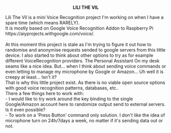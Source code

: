 <p align="center"><b> LILI THE VIL </b></p>
<p>Lili The Vil is a mini Voice Recognition project I'm working on when I have a spare time (which means RARELY).<br>
It is mostly based on Google Voice Recognition Addon to Raspberry Pi https://aiyprojects.withgoogle.com/voice/.<br><br>
At this moment this project is stale as I'm trying to figure it out how to randomise and anonymise requests sended to google servers from this little device. I also started to think about other options to try as for example  different VoiceRecognition providers. The Personal Assistant On my desk seams like a nice idea. But... when I think about sending voice commands or even letting to manage my microphone by Google or Amazon... Uh well it is creepy at least... Isn't it?<br> 
That is why this little project exist. As there is no viable open source options with good voice recognition patterns, databases, etc..<br>
  There a few things here to work with:<br>
- I would like to try work around the key binding to the single Google/Amazon account here to randomize output send to external servers. Is it even possible?<br>
- To work on a 'Press Button' command only solution. I don't like the idea of microphone turn on 24h/7days a week, no matter if it's sending data out or not.  
  
